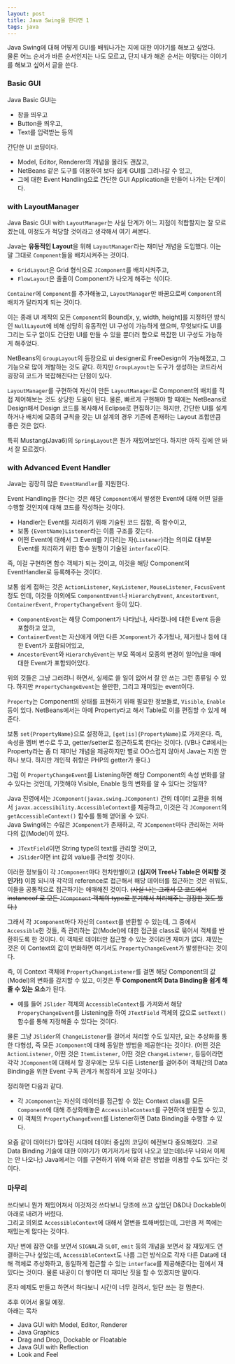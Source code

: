 ```yaml
---
layout: post
title: Java Swing을 한다면 1
tags: java
---
```


Java Swing에 대해 어떻게 GUI를 배워나가는 지에 대한 이야기를 해보고 싶었다.  
물론 어느 순서가 바른 순서인지는 나도 모르고, 단지 내가 해온 순서는 이렇다는 이야기를 해보고 싶어서 글을 쓴다.

### Basic GUI ###

Java Basic GUI는

* 창을 띄우고
* Button을 띄우고,
* Text를 입력받는 등의
 
간단한 UI 코딩이다.

* Model, Editor, Renderer의 개념을 몰라도 괜찮고,
* NetBeans 같은 도구를 이용하여 보다 쉽게 GUI를 그려나갈 수 있고,
* 그에 대한 Event Handling으로 간단한 GUI Application을 만들어 나가는 단계이다.

### with LayoutManager ###

Java Basic GUI with `LayoutManager`는 사실 단계가 어느 지점이 적합할지는 잘 모르겠는데,
이정도가 적당할 것이라고 생각해서 여기 써본다.

Java는 **유동적인 Layout**을 위해 `LayoutManager`라는 재미난 개념을 도입했다. 이는 말 그대로 `Component`들을 배치시켜주는 것이다.

* `GridLayout`은 Grid 형식으로 `JComponent`를 배치시켜주고,
* `FlowLayout`은 줄줄이 Component가 나오게 해주는 식이다.

`Container`에 `Component`를 추가해놓고, `LayoutManager`만 바꿈으로써 `Component`의 배치가 달라지게 되는 것이다.

이는 종래 UI 제작의 모든 `Component`의 Bound[x, y, width, height]를 지정하던 방식인 `NullLayout`에 비해 상당히 유동적인 UI 구성이 가능하게 했으며,
무엇보다도 UI를 그리는 도구 없이도 간단한 UI를 만들 수 있을 뿐더러 합으로 복잡한 UI 구성도 가능하게 해주었다.

NetBeans의 `GroupLayout`의 등장으로 ui designer로 FreeDesign이 가능해졌고, 그 기능으로 많이 개발하는 것도 같다. 하지만 `GroupLayout`는 도구가 생성하는 코드라서 굉장히 코드가 복잡해진다는 단점이 있다.

`LayoutManager`를 구현하여 자신이 만든 `LayoutManager`로 Component의 배치를 직접 제어해보는 것도 상당한 도움이 된다. 물론, 빠르게 구현해야 할 때에는 NetBeans로 Design해서 Design 코드를 복사해서 Eclipse로 편집하기는 하지만, 간단한 UI를 설계하거나 배치에 모종의 규칙을 갖는 UI 설계의 경우 기존에 존재하는 Layout 조합만큼 좋은 것은 없다.

특히 Mustang(Java6)의 `SpringLayout`은 뭔가 재밌어보인다. 하지만 아직 깊에 안 봐서 잘 모르겠다.

### with Advanced Event Handler ###

Java는 굉장히 많은 `EventHandler`를 지원한다.

Event Handling을 한다는 것은 해당 `Component`에서 발생한 Event에 대해 어떤 일을 수행할 것인지에 대해 코드를 작성하는 것이다.

* Handler는 Event를 처리하기 위해 기술된 코드 집합, 즉 함수이고,
* 보통 `{EventName}Listener`라는 이름 구조를 갖는다.
* 어떤 Event에 대해서 그 Event를 기다리는 자(`Listener`)라는 의미로 대부분 Event를 처리하기 위한 함수 원형이 기술된 `interface`이다.

즉, 이걸 구현하면 함수 객체가 되는 것이고, 이것을 해당 Component의 EventHandler로 등록해주는 것이다.

보통 쉽게 접하는 것은 `ActionListener`, `KeyListener`, `MouseListener`, `FocusEvent` 정도 인데, 이것들 이외에도 `ComponentEvent`나 `HierarchyEvent`, `AncestorEvent`, `ContainerEvent`, `PropertyChangeEvent` 등이 있다.

* `ComponentEvent`는 해당 Component가 나타났나, 사라졌나에 대한 Event 등을 포함하고 있고,
* `ContainerEvent`는 자신에게 어떤 다른 `JComponent`가 추가됬나, 제거됬나 등에 대한 Event가 포함되어있고,
* `AncestorEvent`와 `HierarchyEvent`는 부모 쪽에서 모종의 변경이 일어났을 때에 대한 Event가 포함되어있다.
 
위의 것들은 그냥 그러려니 하면서, 실제로 쓸 일이 없어서 잘 안 쓰는 그런 종류일 수 있다. 하지만 `PropertyChangeEvent`는 쓸만한, 그리고 재미있는 event이다.

`Property`는 Component의 상태를 표현하기 위해 필요한 정보들로, `Visible`, `Enable` 등이 있다. NetBeans에서는 아예 Property라고 해서 Table로 이를 편집할 수 있게 해준다.

보통 `set{PropertyName}`으로 설정하고, `[get|is]{PropertyName}`로 가져온다. 즉, 속성을 멤버 변수로 두고, getter/setter로 접근하도록 한다는 것이다. (VB나 C#에서는 Property라는 좀 더 재미난 개념을 제공하지만 별로 OO스럽지 않아서 Java는 지원 안하나 보다. 하지만 개인적 취향은 PHP의 getter가 좋다.)

그럼 이 `PropertyChangeEvent`를 Listening하면 해당 Component의 속성 변화를 알 수 있다는 것인데, 기껏해야 Visible, Enable 등의 변화를 알 수 있다는 것일까?

Java 진영에서는 `JComponent(javax.swing.JComponent)` 간의 데이터 교환을 위해서 `javax.accessibility.AccessibleContext`를 제공하고, 이것은 각 `JComponent`의 `getAccessibleContext()` 함수를 통해 얻어올 수 있다.  
Java Swing에는 수많은 `JComponent`가 존재하고, 각 `JComponent`마다 관리하는 저마다의 값(Model)이 있다.

* `JTextField`이면 String type의 text를 관리할 것이고,
* `JSlider`이면 int 값의 value를 관리할 것이다.
 
이러한 정보들이 각 `JComponent`마다 천차만별이고 **(심지어 Tree나 Table은 어찌할 것인가!)** 이쯤 되니까 각각의 reference로 접근해서 해당 데이터를 접근하는 것은 쉬워도, 이들을 공통적으로 접근하기는 애매해진 것이다. ~~(사실 나는 그래서 모 코드에서 instanceof 로 모든 `JComponent` 객체의 type로 분기해서 처리해주는 굉장한 것도 봤다.)~~

그래서 각 `JComponent`마다 자신의 `Context`를 반환할 수 있는데, 그 중에서 `Accessible`한 것들, 즉 관리하는 값(Model)에 대한 접근을 class로 묶어서 객체를 반환하도록 한 것이다.
이 객체로 데이터만 접근할 수 있는 것이라면 재미가 없다. 재밌는 것은 이 Context의 값이 변화하면 여기서도 `PropertyChangeEvent`가 발생한다는 것이다.

즉, 이 Context 객체에 `PropertyChangeListener`를 걸면 해당 Component의 값(Model)의 변화를 감지할 수 있고, 이것은 **두 Component의 Data Binding을 쉽게 해줄 수 있는 요소**가 된다.

* 예를 들어 `JSlider` 객체의 `AccessibleContext`를 가져와서 해당 `ProperyChangeEvent`를 Listening을 하여 `JTextField` 객체의 값으로 `setText()` 함수를 통해 지정해줄 수 있다는 것이다.
 
물론 그냥 `JSlider`의 `ChangeListener`를 걸어서 처리할 수도 있지만, 요는 추상화를 통한 다형성, 즉 모든 `JComponent`에 대해 동일한 방법을 제공한다는 것이다. (어떤 것은 `ActionListener`, 어떤 것은 `ItemListener`, 어떤 것은 `ChangeListener`, 등등이라면 각각 `JComponent`에 대해서 할 경우에는 모두 다른 Listener를 걸어주어 객체간의 Data Binding을 위한 Event 구독 관계가 복잡하게 꼬일 것이다.)

정리하면 다음과 같다.

* 각 `JComponent`는 자신의 데이터를 접근할 수 있는 Context class를 모든 `Component`에 대해 추상화해놓은 `AccessibleContext`를 구현하여 반환할 수 있고,
* 이 객체의 `PropertyChangeEvent`를 Listener하면 Data Binding을 수행할 수 있다.

요즘 같이 데이터가 많아진 시대에 데이터 중심의 코딩이 예전보다 중요해졌다. 고로 Data Binding 기술에 대한 이야기가 여기저기서 많이 나오고 있는데(너무 나와서 이제는 안 나오나;) Java에서는 이를 구현하기 위해 이와 같은 방법을 이용할 수도 있다는 것이다.

### 마무리 ###

쓰다보니 뭔가 재밌어져서 이것저것 쓰다보니 당초에 쓰고 싶었던 D&D나 Dockable이 아래로 내려가 버렸다.  
그리고 의외로 `AccessibleContext`에 대해서 열변을 토해버렸는데, 그만큼 저 쪽에는 재밌는게 많다는 것이다.

지난 번에 잠깐 Qt를 보면서 `SIGNAL`과 `SLOT`, `emit` 등의 개념을 보면서 참 재밌게도 연결하는구나 싶었는데, `AccessibleContext`도 나름 그런 방식으로 각자 다른 Data에 대해 객체로 추상화하고, 동일하게 접근할 수 있는 `interface`를 제공해준다는 점에서 재밌다는 것이다. 물론 내공이 더 쌓이면 더 재미난 짓을 할 수 있겠지만 말이다.

혼자 예제도 만들고 하면서 하다보니 시간이 너무 걸려서, 일단 쓰는 걸 멈춘다.

추후 이어서 올릴 예정.  
아래는 목차

* Java GUI with Model, Editor, Renderer
* Java Graphics
* Drag and Drop, Dockable or Floatable
* Java GUI with Reflection
* Look and Feel